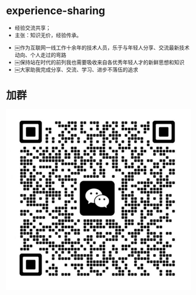 # experience-sharing
* 经验交流共享；
* 主张：知识无价，经验传承。


- ￼作为互联网一线工作十余年的技术人员，乐于与年轻人分享、交流最新技术动向、个人走过的弯路
- ￼保持站在时代的前列我也需要吸收来自各优秀年轻人才的新鲜思想和知识
- ￼大家助我完成分享、交流、学习、进步不落伍的追求



# 加群
![img_7.png](99-%E5%85%B6%E5%AE%83%E6%96%87%E4%BB%B6%2Fimg_7.png)